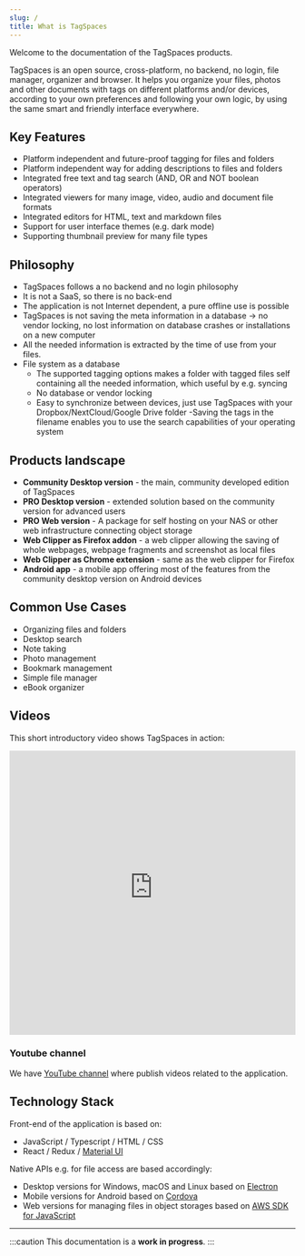 ```yaml
---
slug: /
title: What is TagSpaces
---
```


Welcome to the documentation of the TagSpaces products.

TagSpaces is an open source, cross-platform, no backend, no login, file manager, organizer and browser. It helps you organize your files, photos and other documents with tags on different platforms and/or devices, according to your own preferences and following your own logic, by using the same smart and friendly interface everywhere.

<!-- The following few slides explain the basics of the project. To navigate the presentation use the arrow keys or click on it and use the arrow key on your keyboard. -->

<!--iframe src="https://docs.google.com/presentation/d/e/2PACX-1vQEVye_m0Su6d0_jcUmmnqNVzt2cnXVB8CcejLr8k6fGH5_TIV4YC5QNbxyNBNoVdwRFu42Zor7ni1g/embed?start=true&loop=true&delayms=5000" frameBorder="0" width="100%" height="500" allowFullScreen></iframe-->

## Key Features

- Platform independent and future-proof tagging for files and folders
- Platform independent way for adding descriptions to files and folders
- Integrated free text and tag search (AND, OR and NOT boolean operators)
- Integrated viewers for many image, video, audio and document file formats
- Integrated editors for HTML, text and markdown files
- Support for user interface themes (e.g. dark mode)
- Supporting thumbnail preview for many file types

## Philosophy

- TagSpaces follows a no backend and no login philosophy
- It is not a SaaS, so there is no back-end
- The application is not Internet dependent, a pure offline use is possible
- TagSpaces is not saving the meta information in a database -> no vendor locking, no lost information on database crashes or installations on a new computer
- All the needed information is extracted by the time of use from your files.
- File system as a database
  - The supported tagging options makes a folder with tagged files
    self containing all the needed information, which useful by e.g. syncing
  - No database or vendor locking
  - Easy to synchronize between devices, just use TagSpaces with your Dropbox/NextCloud/Google Drive folder
    -Saving the tags in the filename enables you to use the search capabilities of your operating system

## Products landscape

- **Community Desktop version** - the main, community developed edition of TagSpaces
- **PRO Desktop version** - extended solution based on the community version for advanced users
- **PRO Web version** - A package for self hosting on your NAS or other web infrastructure connecting object storage
- **Web Clipper as Firefox addon** - a web clipper allowing the saving of whole webpages, webpage fragments and screenshot as local files
- **Web Clipper as Chrome extension** - same as the web clipper for Firefox
- **Android app** - a mobile app offering most of the features from the community desktop version on Android devices

## Common Use Cases

- Organizing files and folders
- Desktop search
- Note taking
- Photo management
- Bookmark management
- Simple file manager
- eBook organizer

## Videos

This short introductory video shows TagSpaces in action:

<iframe width="100%" height="500" src="https://www.youtube-nocookie.com/embed/Xjwxq4c0RBQ?rel=0" frameBorder="0" allowFullScreen></iframe>

### Youtube channel

We have [YouTube channel](https://www.youtube.com/channel/UCzfSaeg-7mpt96UI97zwbfQ) where publish videos related to the application.

## Technology Stack

Front-end of the application is based on:

- JavaScript / Typescript / HTML / CSS
- React / Redux / [Material UI](https://material-ui.com/)

Native APIs e.g. for file access are based accordingly:

- Desktop versions for Windows, macOS and Linux based on [Electron](https://www.electronjs.org/)
- Mobile versions for Android based on [Cordova](https://cordova.apache.org/)
- Web versions for managing files in object storages based on [AWS SDK for JavaScript](https://aws.amazon.com/sdk-for-javascript/)

---

:::caution
This documentation is a **work in progress**.
:::
